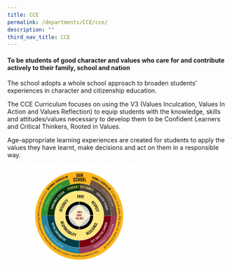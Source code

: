 ```yaml
---
title: CCE
permalink: /departments/CCE/cce/
description: ""
third_nav_title: CCE
---
```

#### To be students of good character and values who care for and contribute actively to their family, school and nation
The school adopts a whole school approach to broaden students’ experiences in character and citizenship education.

The CCE Curriculum focuses on using the V3 (Values Inculcation, Values In Action and Values Reflection) to equip students with the knowledge, skills and attitudes/values necessary to develop them to be Confident Learners and Critical Thinkers, Rooted in Values.

Age-appropriate learning experiences are created for students to apply the values they have learnt, make decisions and act on them in a responsible way.

<img src="/images/CCE%20Framework.jpeg" 
     style="width:65%">